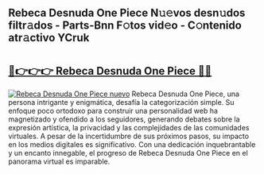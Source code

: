 ## Rebeca Desnuda One Piece N𝚞𝚎vos desn𝚞dos filtr𝚊dos - Parts-Bnn F𝚘tos vid𝚎o - C𝚘ntenido atr𝚊ctivo YCruk

# <h2><a href="http://mb0fxq.tromn.icu/?c=Rebeca+Desnuda+One+Piece">🔗👉👉👉 Rebeca Desnuda One Piece 🔗🔗</a></h2>

[![Rebeca Desnuda One Piece nuevo](https://i.imgur.com/pEAQMta.gif)](http://mb0fxq.tromn.icu/?c=Rebeca+Desnuda+One+Piece)
Rebeca Desnuda One Piece, una persona intrigante y enigmática, desafía la categorización simple. Su enfoque poco ortodoxo para construir una personalidad web ha magnetizado y ofendido a los seguidores, generando debates sobre la expresión artística, la privacidad y las complejidades de las comunidades virtuales. A pesar de la incertidumbre de sus próximos pasos, su impacto en los medios digitales es significativo. Con una dedicación inquebrantable y un encanto innegable, el progreso de Rebeca Desnuda One Piece en el panorama virtual es imparable.
